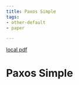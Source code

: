 ```yaml
---
title: Paxos Simple
tags:
- other-default
- paper

---
```


[local pdf](../../../pdfs/paxos-simple.pdf)

# Paxos Simple
